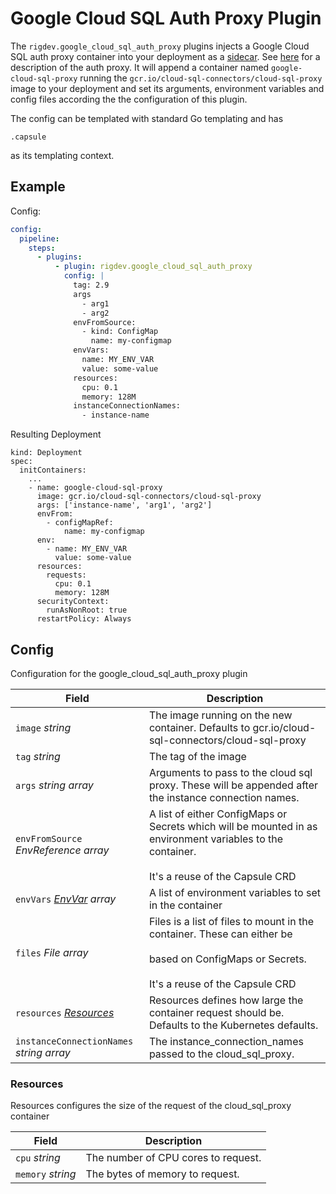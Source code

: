 # Google Cloud SQL Auth Proxy Plugin

The `rigdev.google_cloud_sql_auth_proxy` plugins injects a Google Cloud SQL auth proxy container into your deployment as a [sidecar](https://kubernetes.io/docs/concepts/workloads/pods/sidecar-containers/). See [here](https://cloud.google.com/sql/docs/mysql/sql-proxy) for a description of the auth proxy.
It will append a container named `google-cloud-sql-proxy` running the `gcr.io/cloud-sql-connectors/cloud-sql-proxy` image to your deployment and set its arguments, environment variables and config files according the the configuration of this plugin.

The config can be templated with standard Go templating and has

```
.capsule
```

as its templating context.

## Example

Config:

```yaml title="Helm value - Operator"
config:
  pipeline:
    steps:
      - plugins:
          - plugin: rigdev.google_cloud_sql_auth_proxy
            config: |
              tag: 2.9
              args
                - arg1
                - arg2
              envFromSource:
                - kind: ConfigMap
                  name: my-configmap
              envVars:
                name: MY_ENV_VAR
                value: some-value
              resources:
                cpu: 0.1
                memory: 128M
              instanceConnectionNames:
                - instance-name
```

Resulting Deployment

```
kind: Deployment
spec:
  initContainers:
    ...
    - name: google-cloud-sql-proxy
      image: gcr.io/cloud-sql-connectors/cloud-sql-proxy
      args: ['instance-name', 'arg1', 'arg2']
      envFrom:
        - configMapRef:
            name: my-configmap
      env:
        - name: MY_ENV_VAR
          value: some-value
      resources:
        requests:
          cpu: 0.1
          memory: 128M
      securityContext:
        runAsNonRoot: true
      restartPolicy: Always
```

## Config



Configuration for the google_cloud_sql_auth_proxy plugin

| Field | Description |
| --- | --- |
| `image` _string_ | The image running on the new container. Defaults to gcr.io/cloud-sql-connectors/cloud-sql-proxy |
| `tag` _string_ | The tag of the image |
| `args` _string array_ | Arguments to pass to the cloud sql proxy. These will be appended after the instance connection names. |
| `envFromSource` _EnvReference array_ | A list of either ConfigMaps or Secrets which will be mounted in as environment variables to the container.<br /><br />It's a reuse of the Capsule CRD |
| `envVars` _[EnvVar](https://kubernetes.io/docs/reference/generated/kubernetes-api/v1.28/#envvar-v1-core) array_ | A list of environment variables to set in the container |
| `files` _File array_ | Files is a list of files to mount in the container. These can either be<br /><br />based on ConfigMaps or Secrets.<br /><br />It's a reuse of the Capsule CRD |
| `resources` _[Resources](#resources)_ | Resources defines how large the container request should be. Defaults to the Kubernetes defaults. |
| `instanceConnectionNames` _string array_ | The instance_connection_names passed to the cloud_sql_proxy. |





### Resources

Resources configures the size of the request of the cloud_sql_proxy container

| Field | Description |
| --- | --- |
| `cpu` _string_ | The number of CPU cores to request. |
| `memory` _string_ | The bytes of memory to request. |

